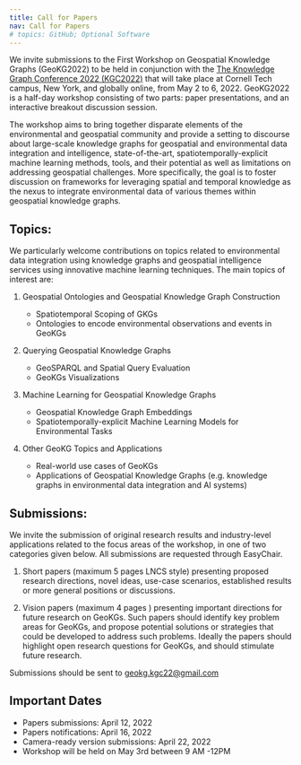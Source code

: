 ```yaml
---
title: Call for Papers
nav: Call for Papers
# topics: GitHub; Optional Software
---
```

We invite submissions to the First Workshop on Geospatial Knowledge Graphs (GeoKG2022) to be held in conjunction with the 
<a href="https://www.knowledgegraph.tech/">The Knowledge Graph Conference 2022 (KGC2022)</a> that will take place at Cornell Tech campus, New York, 
and globally online, from May 2 to 6, 2022. GeoKG2022 is a half-day workshop consisting of two parts: paper presentations, and an interactive breakout
discussion session.

The workshop aims to bring together disparate elements of the environmental and geospatial community and provide a setting to discourse about
large-scale knowledge graphs for geospatial and environmental data integration and intelligence, state-of-the-art, spatiotemporally-explicit machine
learning methods, tools, and their potential as well as limitations on addressing geospatial challenges. More specifically, the goal is to foster
discussion on frameworks for leveraging spatial and temporal knowledge as the nexus to integrate environmental data of various themes within geospatial
knowledge graphs.


## Topics:
We particularly welcome contributions on topics related to environmental data integration using knowledge graphs and geospatial 
intelligence services using innovative machine learning techniques. The main topics of interest are:


1) Geospatial Ontologies and Geospatial Knowledge Graph Construction
    - Spatiotemporal Scoping of GKGs
    - Ontologies to encode environmental observations and events in GeoKGs

2) Querying Geospatial Knowledge Graphs
    - GeoSPARQL and Spatial Query Evaluation
    - GeoKGs Visualizations

3) Machine Learning for Geospatial Knowledge Graphs
    - Geospatial Knowledge Graph Embeddings
    - Spatiotemporally-explicit Machine Learning Models for Environmental Tasks

4) Other GeoKG Topics and Applications
    - Real-world use cases of GeoKGs
    - Applications of Geospatial Knowledge Graphs (e.g. knowledge graphs in environmental data integration and AI systems)


## Submissions:
We invite the submission of original research results and industry-level applications related to the focus areas of the workshop, in one of two categories given below. All submissions are requested through EasyChair.

1) Short papers (maximum 5 pages LNCS style) presenting proposed research directions, novel ideas, use-case scenarios, established results or more general positions or discussions.

2) Vision papers (maximum 4 pages ) presenting important directions for future research on GeoKGs. Such papers should identify key problem areas for GeoKGs, and propose potential solutions or strategies that could be developed to address such problems. Ideally the papers should highlight open research questions for GeoKGs, and should stimulate future research.

Submissions should be sent to  geokg.kgc22@gmail.com

Important Dates
---

<ul>
  <li>Papers submissions: April 12, 2022</li>
  <li>Papers notifications: April 16, 2022</li>
  <li>Camera-ready version submissions: April 22, 2022</li>
  <li>Workshop will be held on May 3rd between 9 AM -12PM </li>
</ul>  

